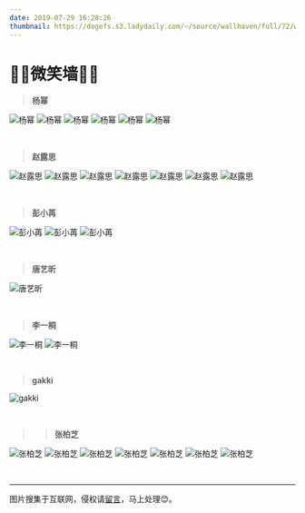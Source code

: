 ```yaml
---
date: 2019-07-29 16:28:26
thumbnail: https://dogefs.s3.ladydaily.com/~/source/wallhaven/full/72/wallhaven-72yzje.jpg?w=2560&h=1440&fmt=webp
---
```

# 🎈🎈微笑墙🎈🎈


> **杨幂**
<div class="justified-gallery">

![杨幂](https://pic.rmb.bdstatic.com/bjh/events/a7c0b8f0f7e883067f568a11d27ca365.jpeg)
![杨幂](https://pic.rmb.bdstatic.com/bjh/events/504ef727381b4ae8f8d74bc292079f1b.jpeg)
![杨幂](https://pic.rmb.bdstatic.com/bjh/events/504ef727381b4ae8f8d74bc292079f1b.jpeg)
![杨幂](https://pic.rmb.bdstatic.com/bjh/events/453d682003246bf37a8011473ca8d247.jpeg)
![杨幂](https://pic.rmb.bdstatic.com/bjh/events/1ad9e3ccf7103b656363b8f69e8957e3.jpeg)
![杨幂](https://pic.rmb.bdstatic.com/bjh/events/c66661ec008e6c7ed1f9f42c686f3b9a.jpeg)
</div>

<br>

> **赵露思**
<div class="justified-gallery">

![赵露思](https://safe-img.xhscdn.com/bw1/9b788ebe-9c2c-4c72-9313-a524c6411e09?imageView2/2/w/1080/format/jpg)
![赵露思](https://safe-img.xhscdn.com/bw1/bd61f5ed-cd7a-4e8b-bbed-1ccd61affc1f?imageView2/2/w/1080/format/jpg)
![赵露思](https://nimg.ws.126.net/?url=http%3A%2F%2Fdingyue.ws.126.net%2F2022%2F0819%2F9910621cj00rgu8sa001mc000hs00qoc.jpg&thumbnail=660x2147483647&quality=80&type=jpg)
![赵露思](https://nimg.ws.126.net/?url=http%3A%2F%2Fdingyue.ws.126.net%2F2022%2F0819%2Fc45abee6j00rgu8sa001ic000hs00u7c.jpg&thumbnail=660x2147483647&quality=80&type=jpg)
![赵露思](https://nimg.ws.126.net/?url=http%3A%2F%2Fdingyue.ws.126.net%2F2022%2F0819%2F4c09dd3cj00rgu8sb0026c000hs012jc.jpg&thumbnail=660x2147483647&quality=80&type=jpg)
![赵露思](https://wx4.sinaimg.cn/mw690/006aCKOzgy1h7wz2hech6j32c0340qv8.jpg)
![赵露思](https://video.weibo.com/media/play?livephoto=https%3A%2F%2Fus.sinaimg.cn%2F000YNGb4gx080i8Yj6uY0f0f0100qys10k01.mov)
</div>

<br>


> **彭小苒**
<div class="justified-gallery">

![彭小苒](https://cdn.jsdelivr.net/gh/removeif/blog_image/img/2020/20201030171213.png)
![彭小苒](https://cdn.jsdelivr.net/gh/removeif/blog_image/img/2020/20201030171254.png)
![彭小苒](https://cdn.jsdelivr.net/gh/removeif/blog_image/img/2020/20201030171333.png)
</div>

<br>

> **唐艺昕**
<div class="justified-gallery">

![唐艺昕](https://cdn.jsdelivr.net/gh/removeif/blog_image/img/2020/20201030171425.png)
</div>


<br>

> **李一桐**
<div class="justified-gallery">

![李一桐](https://cdn.jsdelivr.net/gh/removeif/blog_image/img/2020/20201030171645.png)
![李一桐](https://cdn.jsdelivr.net/gh/removeif/blog_image/img/2020/20201030171729.png)
</div>

<br>

> **gakki**
<div class="justified-gallery">

![gakki](https://cdn.jsdelivr.net/gh/removeif/blog_image/img/2020/20201030171851.png)
</div>

<br>

> > **张柏芝**
<div class="justified-gallery">

![张柏芝](https://82cjg.com/upload/image/20200807/1596815568303045.jpg)
![张柏芝](https://82cjg.com/upload/image/20200807/1596815568485589.jpg)
![张柏芝](https://82cjg.com/upload/image/20200807/1596815568240633.jpg)
![张柏芝](https://82cjg.com/upload/image/20200807/1596815568691888.jpg)
![张柏芝](https://82cjg.com/upload/image/20200807/1596815569597664.jpg)
![张柏芝](https://82cjg.com/upload/image/20200807/1596815569554510.jpg)
![张柏芝](https://82cjg.com/upload/image/20200807/1596815569143793.jpg)
</div>

<br>

---
图片搜集于互联网，侵权请[留言](https://sunsgneayo.github.io/message/)，马上处理😊。
